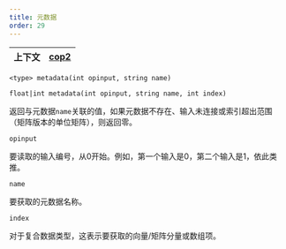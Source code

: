 ```yaml
---
title: 元数据
order: 29
---
```

| 上下文 | [cop2](../contexts/cop2.html) |
| --- | --- |

`<type> metadata(int opinput, string name)`

`float|int metadata(int opinput, string name, int index)`

返回与元数据`name`关联的值，如果元数据不存在、输入未连接或索引超出范围（矩阵版本的单位矩阵），则返回零。

`opinput`

要读取的输入编号，从0开始。例如，第一个输入是0，第二个输入是1，依此类推。

`name`

要获取的元数据名称。

`index`

对于复合数据类型，这表示要获取的向量/矩阵分量或数组项。